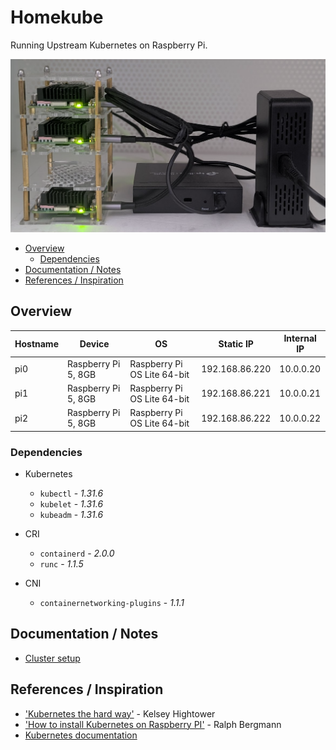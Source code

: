 # Homekube

Running Upstream Kubernetes on Raspberry Pi.

![Homekube](./doc/homekube.png)

<!-- TOC -->
- [Overview](#overview)
    - [Dependencies](#dependencies)
- [Documentation / Notes](#documentation--notes)
- [References / Inspiration](#thanks--references--inspiration)
<!-- /TOC -->

## Overview

| Hostname | Device | OS | Static IP | Internal IP |
|-|-|-|-|-|
| pi0 | Raspberry Pi 5, 8GB | Raspberry Pi OS Lite 64-bit | 192.168.86.220 | 10.0.0.20 |
| pi1 | Raspberry Pi 5, 8GB | Raspberry Pi OS Lite 64-bit | 192.168.86.221 | 10.0.0.21 | 
| pi2 | Raspberry Pi 5, 8GB | Raspberry Pi OS Lite 64-bit | 192.168.86.222 | 10.0.0.22 |

### Dependencies

- Kubernetes
    - `kubectl` - _1.31.6_
    - `kubelet` - _1.31.6_
    - `kubeadm` - _1.31.6_

- CRI
    - `containerd` - _2.0.0_
    - `runc` - _1.1.5_
- CNI
    - `containernetworking-plugins` - _1.1.1_

## Documentation / Notes

- [Cluster setup](./doc/cluster.md)

## References / Inspiration

- ['Kubernetes the hard way'](https://github.com/kelseyhightower/kubernetes-the-hard-way/tree/master) - Kelsey Hightower
- ['How to install Kubernetes on Raspberry PI'](https://medium.com/karlmax-berlin/how-to-install-kubernetes-on-raspberry-pi-53b4ce300b58) - Ralph Bergmann
- [Kubernetes documentation](https://kubernetes.io/docs/setup/production-environment/)
